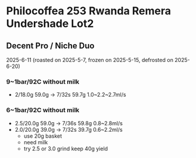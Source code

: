 # Philocoffea 253 Rwanda Remera Undershade Lot2

## Decent Pro / Niche Duo

2025-6-11 (roasted on 2025-5-7, frozen on 2025-5-15, defrosted on 2025-6-20)

### 9~1bar/92C without milk

- 2/18.0g 59.0g -> 7/32s 59.7g 1.0\~2.2\~2.7ml/s

### 6~1bar/92C without milk

- 2.5/20.0g 59.0g -> 7/36s 59.8g 0.8\~2.8ml/s
- 2.0/20.0g 39.0g -> 7/32s 39.7g 0.6\~2.2ml/s
  - use 20g basket
  - need milk
  - try 2.5 or 3.0 grind keep 40g yield
